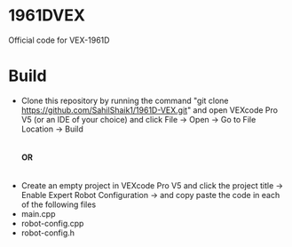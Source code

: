 # 1961DVEX

Official code for VEX-1961D

# **Build**
- Clone this repository by running the command "git clone https://github.com/SahilShaik1/1961D-VEX.git" and open VEXcode Pro V5 (or an IDE of your choice) and click File -> Open -> Go to File Location -> Build
<br /><br /><br />**OR** <br /><br /><br />
- Create an empty project in VEXcode Pro V5 and click the project title -> Enable Expert Robot Configuration -> and copy paste the code in each of the following files
- main.cpp
- robot-config.cpp
- robot-config.h
